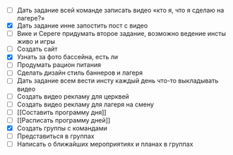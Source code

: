 - [ ] Дать задание всей команде записать видео «кто я, что я сделаю на лагере?»
- [x] Дать задание инне запостить пост с видео
- [ ] Вике и Сереге придумать второе задание, возможно ведение инсты живо и игры
- [ ] Создать сайт 
- [x] Узнать за фото бассейна, есть ли
- [ ] Продумать рацион питания
- [ ] Сделать дизайн стиль баннеров и лагеря
- [ ] Дать задание всем вести инсту каждый день что-то выкладывать видео
- [ ] Создать видео рекламу для церквей
- [ ] Создать видео рекламу для лагеря на смену
- [ ] [[Составить программу дня]]
- [ ] [[Расписать программу дней]]
- [x] Создать группы с командами
- [ ] Представиться в группах
- [ ] Написать о ближайших мероприятиях и планах в группах
